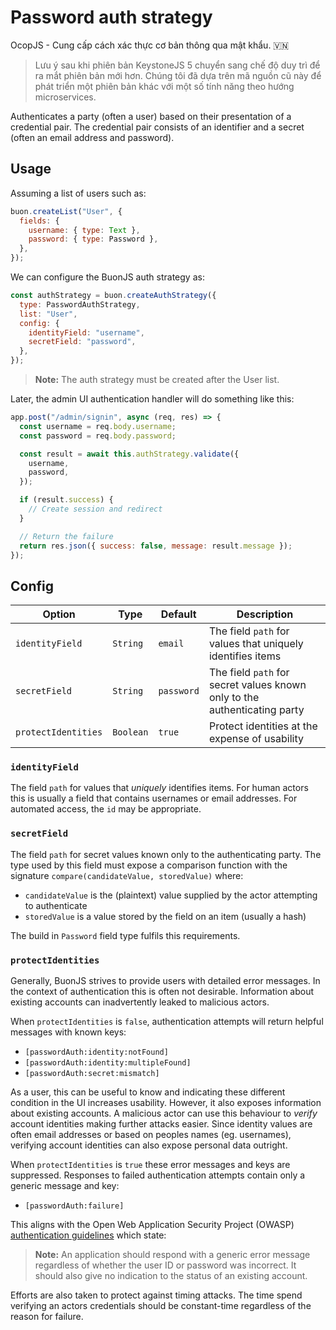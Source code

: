 <!--[meta]
section: api
subSection: authentication-strategies
title: Password auth strategy
order: 1
[meta]-->

# Password auth strategy

OcopJS - Cung cấp cách xác thực cơ bản thông qua mật khẩu. 🇻🇳

> Lưu ý sau khi phiên bản KeystoneJS 5 chuyển sang chế độ duy trì để ra mắt
> phiên bản mới hơn. Chúng tôi đã dựa trên mã nguồn cũ này để phát triển một
> phiên bản khác với một số tính năng theo hướng microservices.

Authenticates a party (often a user) based on their presentation of a credential
pair. The credential pair consists of an identifier and a secret (often an email
address and password).

## Usage

Assuming a list of users such as:

```js
buon.createList("User", {
  fields: {
    username: { type: Text },
    password: { type: Password },
  },
});
```

We can configure the BuonJS auth strategy as:

```js
const authStrategy = buon.createAuthStrategy({
  type: PasswordAuthStrategy,
  list: "User",
  config: {
    identityField: "username",
    secretField: "password",
  },
});
```

> **Note:** The auth strategy must be created after the User list.

Later, the admin UI authentication handler will do something like this:

```js
app.post("/admin/signin", async (req, res) => {
  const username = req.body.username;
  const password = req.body.password;

  const result = await this.authStrategy.validate({
    username,
    password,
  });

  if (result.success) {
    // Create session and redirect
  }

  // Return the failure
  return res.json({ success: false, message: result.message });
});
```

## Config

| Option              | Type      | Default    | Description                                                               |
| ------------------- | --------- | ---------- | ------------------------------------------------------------------------- |
| `identityField`     | `String`  | `email`    | The field `path` for values that uniquely identifies items                |
| `secretField`       | `String`  | `password` | The field `path` for secret values known only to the authenticating party |
| `protectIdentities` | `Boolean` | `true`     | Protect identities at the expense of usability                            |

### `identityField`

The field `path` for values that _uniquely_ identifies items. For human actors
this is usually a field that contains usernames or email addresses. For
automated access, the `id` may be appropriate.

### `secretField`

The field `path` for secret values known only to the authenticating party. The
type used by this field must expose a comparison function with the signature
`compare(candidateValue, storedValue)` where:

- `candidateValue` is the (plaintext) value supplied by the actor attempting to
  authenticate
- `storedValue` is a value stored by the field on an item (usually a hash)

The build in `Password` field type fulfils this requirements.

### `protectIdentities`

Generally, BuonJS strives to provide users with detailed error messages. In the
context of authentication this is often not desirable. Information about
existing accounts can inadvertently leaked to malicious actors.

When `protectIdentities` is `false`, authentication attempts will return helpful
messages with known keys:

- `[passwordAuth:identity:notFound]`
- `[passwordAuth:identity:multipleFound]`
- `[passwordAuth:secret:mismatch]`

As a user, this can be useful to know and indicating these different condition
in the UI increases usability. However, it also exposes information about
existing accounts. A malicious actor can use this behaviour to _verify_ account
identities making further attacks easier. Since identity values are often email
addresses or based on peoples names (eg. usernames), verifying account
identities can also expose personal data outright.

When `protectIdentities` is `true` these error messages and keys are suppressed.
Responses to failed authentication attempts contain only a generic message and
key:

- `[passwordAuth:failure]`

This aligns with the Open Web Application Security Project (OWASP)
[authentication guidelines](https://www.owasp.org/index.php/Authentication_Cheat_Sheet#Authentication_Responses)
which state:

> **Note:** An application should respond with a generic error message
> regardless of whether the user ID or password was incorrect. It should also
> give no indication to the status of an existing account.

Efforts are also taken to protect against timing attacks. The time spend
verifying an actors credentials should be constant-time regardless of the reason
for failure.
